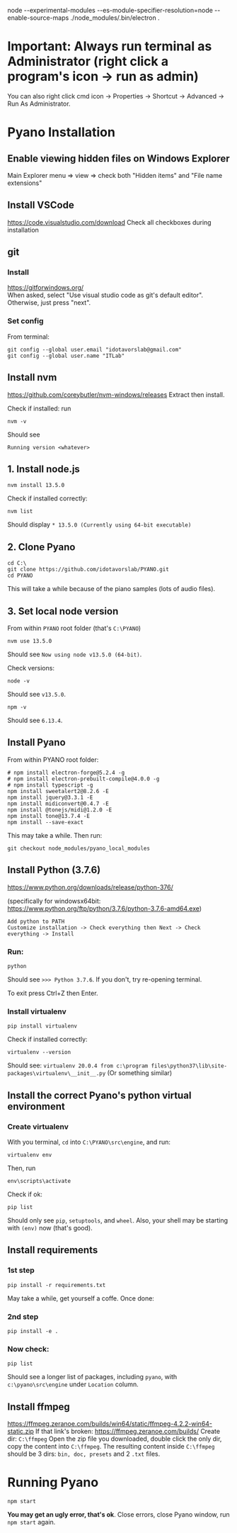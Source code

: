 node --experimental-modules --es-module-specifier-resolution=node --enable-source-maps ./node_modules/.bin/electron .

# Important: Always run terminal as Administrator (right click a program's icon -> run as admin)
You can also right click cmd icon -> Properties -> Shortcut -> Advanced -> Run As Administrator.

# Pyano Installation

## Enable viewing hidden files on Windows Explorer
Main Explorer menu => view => check both "Hidden items" and "File name extensions"

## Install VSCode
https://code.visualstudio.com/download
Check all checkboxes during installation

## git
### Install
https://gitforwindows.org/    
When asked, select "Use visual studio code as git's default editor".
Otherwise, just press "next".

### Set config
From terminal:
    
    git config --global user.email "idotavorslab@gmail.com"
    git config --global user.name "ITLab"
    
## Install nvm
https://github.com/coreybutler/nvm-windows/releases
Extract then install.

Check if installed: run
    
    nvm -v

Should see 

    Running version <whatever>


## 1. Install node.js

    nvm install 13.5.0
Check if installed correctly:
    
    nvm list    
Should display `* 13.5.0 (Currently using 64-bit executable)`

## 2. Clone Pyano
    cd C:\
    git clone https://github.com/idotavorslab/PYANO.git
    cd PYANO
This will take a while because of the piano samples (lots of audio files).

## 3. Set local node version
From within `PYANO` root folder (that's `C:\PYANO`)
    
    nvm use 13.5.0
Should see `Now using node v13.5.0 (64-bit)`.

Check versions:

    node -v
Should see `v13.5.0`.

    npm -v
Should see `6.13.4`.

## Install Pyano
From within PYANO root folder:

    # npm install electron-forge@5.2.4 -g
    # npm install electron-prebuilt-compile@4.0.0 -g
	# npm install typescript -g
	npm install sweetalert2@8.2.6 -E
	npm install jquery@3.3.1 -E
	npm install midiconvert@0.4.7 -E
	npm install @tonejs/midi@1.2.0 -E
	npm install tone@13.7.4 -E
    npm install --save-exact
This may take a while. Then run:

    git checkout node_modules/pyano_local_modules

## Install Python (3.7.6)
https://www.python.org/downloads/release/python-376/

(specifically for windowsx64bit: https://www.python.org/ftp/python/3.7.6/python-3.7.6-amd64.exe)
    
    Add python to PATH
    Customize installation -> Check everything then Next -> Check everything -> Install

### Run:

    python
Should see `>>> Python 3.7.6`. 
If you don't, try re-opening terminal.

To exit press Ctrl+Z then Enter.

### Install virtualenv
    pip install virtualenv
Check if installed correctly:
    
    virtualenv --version
Should see: `virtualenv 20.0.4 from c:\program files\python37\lib\site-packages\virtualenv\__init__.py`
(Or something similar)

## Install the correct Pyano's python virtual environment
### Create virtualenv
With you terminal, `cd` into `C:\PYANO\src\engine`, and run:
    
    virtualenv env
Then, run

    env\scripts\activate
Check if ok:

    pip list
Should only see `pip`, `setuptools`, and `wheel`. Also, your shell may be starting with `(env)` now (that's good).

## Install requirements
### 1st step
    pip install -r requirements.txt
May take a while, get yourself a coffe. Once done:

### 2nd step
    pip install -e .
   
### Now check:
    pip list
Should see a longer list of packages, including `pyano`, with `c:\pyano\src\engine` under `Location` column.

## Install ffmpeg
https://ffmpeg.zeranoe.com/builds/win64/static/ffmpeg-4.2.2-win64-static.zip
If that link's broken:
https://ffmpeg.zeranoe.com/builds/
Create dir: `C:\ffmpeg`
Open the zip file you downloaded, double click the only dir, copy the content into `C:\ffmpeg`. 
The resulting content inside `C:\ffmpeg` should be 3 dirs: `bin, doc, presets` and 2 `.txt` files.

# Running Pyano
	npm start
**You may get an ugly error, that's ok**. Close errors, close Pyano window, run `npm start` again.


